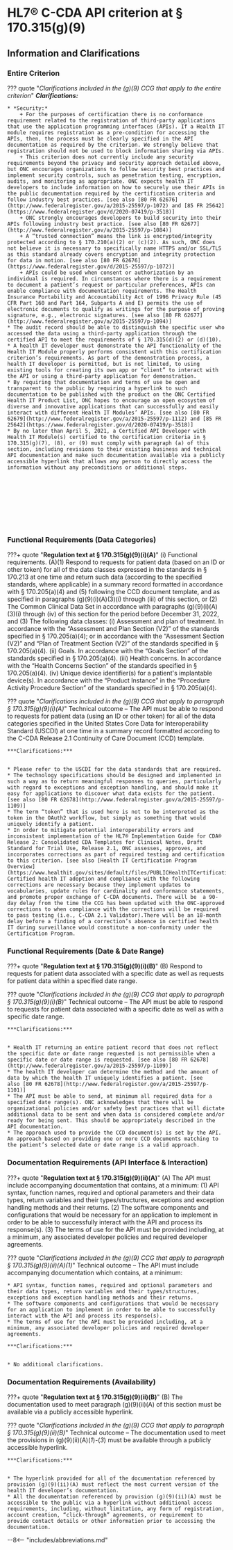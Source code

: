 <!-- $criterion-endpoint{"test-method/application-access-all-data-request-0"} -->

# HL7® C-CDA API criterion at § 170.315(g)(9)

## Information and Clarifications

### Entire Criterion

<!-- $ref{g-9:CCG["Applies to entire criterion"], tabbed} -->
??? quote "*Clarifications included in the (g)(9) CCG that apply to the entire criterion*"
	***Clarifications:***
	
	
	* *Security:*
		+ For the purposes of certification there is no conformance requirement related to the registration of third-party applications that use the application programming interfaces (APIs). If a Health IT module requires registration as a pre-condition for accessing the APIs, then, the process must be clearly specified in the API documentation as required by the criterion. We strongly believe that registration should not be used to block information sharing via APIs.
		+ This criterion does not currently include any security requirements beyond the privacy and security approach detailed above, but ONC encourages organizations to follow security best practices and implement security controls, such as penetration testing, encryption, audits, and monitoring as appropriate. ONC expects health IT developers to include information on how to securely use their APIs in the public documentation required by the certification criteria and follow industry best practices. [see also [80 FR 62676](http://www.federalregister.gov/a/2015-25597/p-1072) and [85 FR 25642](https://www.federalregister.gov/d/2020-07419/p-3518)]
		+ ONC strongly encourages developers to build security into their APIs following industry best practice. [see also [80 FR 62677](http://www.federalregister.gov/a/2015-25597/p-1084)]
		+ A “trusted connection” means the link is encrypted/integrity protected according to § 170.210(a)(2) or (c)(2). As such, ONC does not believe it is necessary to specifically name HTTPS and/or SSL/TLS as this standard already covers encryption and integrity protection for data in motion. [see also [80 FR 62676](https://www.federalregister.gov/d/2015-25597/p-1072)]
		+ APIs could be used when consent or authorization by an individual is required. In circumstances where there is a requirement to document a patient’s request or particular preferences, APIs can enable compliance with documentation requirements. The Health Insurance Portability and Accountability Act of 1996 Privacy Rule (45 CFR Part 160 and Part 164, Subparts A and E) permits the use of electronic documents to qualify as writings for the purpose of proving signature, e.g., electronic signatures. [see also [80 FR 62677](http://www.federalregister.gov/a/2015-25597/p-1094)]
	* The audit record should be able to distinguish the specific user who accessed the data using a third-party application through the certified API to meet the requirements of § 170.315(d)(2) or (d)(10).
	* A health IT developer must demonstrate the API functionality of the Health IT Module properly performs consistent with this certification criterion’s requirements. As part of the demonstration process, a health IT developer is permitted, but is not limited, to using existing tools for creating its own app or “client” to interact with the API or using a third-party application for demonstration.
	* By requiring that documentation and terms of use be open and transparent to the public by requiring a hyperlink to such documentation to be published with the product on the ONC Certified Health IT Product List, ONC hopes to encourage an open ecosystem of diverse and innovative applications that can successfully and easily interact with different Health IT Modules’ APIs. [see also [80 FR 62679](http://www.federalregister.gov/a/2015-25597/p-1112) and [85 FR 25642](https://www.federalregister.gov/d/2020-07419/p-3518)]
	* By no later than April 5, 2021, a Certified API Developer with Health IT Module(s) certified to the certification criteria in § 170.315(g)(7), (8), or (9) must comply with paragraph (a) of this section, including revisions to their existing business and technical API documentation and make such documentation available via a publicly accessible hyperlink that allows any person to directly access the information without any preconditions or additional steps.
	
	  
	
	 
	
	
	  
	
	 
	
	
	

### Functional Requirements (Data Categories)

???+ quote "**Regulation text at § 170.315(g)(9)(i)(A)**"
     (i) Functional requirements. (A)(1) Respond to requests for patient data (based on an ID or other token) for all of the data classes expressed in the standards in § 170.213 at one time and return such data (according to the specified standards, where applicable) in a summary record formatted in accordance with § 170.205(a)(4) and (5) following the CCD document template, and as specified in paragraphs (g)(9)(i)(A)(3)(i) through (iii) of this section, or (2) The Common Clinical Data Set in accordance with paragraphs (g)(9)(i)(A)(3)(i) through (iv) of this section for the period before December 31, 2022, and (3) The following data classes: (i) Assessment and plan of treatment. In accordance with the “Assessment and Plan Section (V2)” of the standards specified in § 170.205(a)(4); or in accordance with the “Assessment Section (V2)” and “Plan of Treatment Section (V2)” of the standards specified in § 170.205(a)(4). (ii) Goals. In accordance with the “Goals Section” of the standards specified in § 170.205(a)(4). (iii) Health concerns. In accordance with the “Health Concerns Section” of the standards specified in § 170.205(a)(4). (iv) Unique device identifier(s) for a patient's implantable device(s). In accordance with the “Product Instance” in the “Procedure Activity Procedure Section” of the standards specified in § 170.205(a)(4).

<!-- $ref{g-9:CCG["Paragraph (g)(9)(i)(A)"], tabbed} -->
??? quote "*Clarifications included in the (g)(9) CCG that apply to paragraph § 170.315(g)(9)(i)(A)*"
	Technical outcome – The API must be able to respond to requests for patient data (using an ID or other token) for all of the data categories specified in the United States Core Data for Interoperability Standard (USCDI) at one time in a summary record formatted according to the C-CDA Release 2.1 Continuity of Care Document (CCD) template.
	
	
	***Clarifications:***
	
	
	* Please refer to the USCDI for the data standards that are required.
	* The technology specifications should be designed and implemented in such a way as to return meaningful responses to queries, particularly with regard to exceptions and exception handling, and should make it easy for applications to discover what data exists for the patient. [see also [80 FR 62678](http://www.federalregister.gov/a/2015-25597/p-1109)]
	* The term “token” that is used here is not to be interpreted as the token in the OAuth2 workflow, but simply as something that would uniquely identify a patient.
	* In order to mitigate potential interoperability errors and inconsistent implementation of the HL7® Implementation Guide for CDA® Release 2: Consolidated CDA Templates for Clinical Notes, Draft Standard for Trial Use, Release 2.1, ONC assesses, approves, and incorporates corrections as part of required testing and certification to this criterion. [see also [Health IT Certification Program Overview](https://www.healthit.gov/sites/default/files/PUBLICHealthITCertificationProgramOverview.pdf)] Certified health IT adoption and compliance with the following corrections are necessary because they implement updates to vocabularies, update rules for cardinality and conformance statements, and promote proper exchange of C-CDA documents. There will be  a 90-day delay from the time the CCG has been updated with the ONC-approved corrections to when compliance with the corrections will be required to pass testing (i.e., C-CDA 2.1 Validator).There will be an 18-month delay before a finding of a correction’s absence in certified health IT during surveillance would constitute a non-conformity under the Certification Program.
	

### Functional Requirements (Date & Date Range)

???+ quote "**Regulation text at § 170.315(g)(9)(i)(B)**"
    (B) Respond to requests for patient data associated with a specific date as well as requests for patient data within a specified date range.

<!-- $ref{g-9:CCG["Paragraph (g)(9)(i)(B)"], tabbed} -->
??? quote "*Clarifications included in the (g)(9) CCG that apply to paragraph § 170.315(g)(9)(i)(B)*"
	Technical outcome – The API must be able to respond to requests for patient data associated with a specific date as well as with a specific date range.
	
	
	***Clarifications:***
	
	
	* Health IT returning an entire patient record that does not reflect the specific date or date range requested is not permissible when a specific date or date range is requested. [see also [80 FR 62678](http://www.federalregister.gov/a/2015-25597/p-1109)]
	* The health IT developer can determine the method and the amount of data by which the health IT uniquely identifies a patient. [see also [80 FR 62678](http://www.federalregister.gov/a/2015-25597/p-1101)]
	* The API must be able to send, at minimum all required data for a specified date range(s). ONC acknowledges that there will be organizational policies and/or safety best practices that will dictate additional data to be sent and when data is considered complete and/or ready for being sent. This should be appropriately described in the API documentation.
	* The approach used to provide the CCD document(s) is set by the API. An approach based on providing one or more CCD documents matching to the patient’s selected date or date range is a valid approach.
	

### Documentation Requirements (API Interface & Interaction)

???+ quote "**Regulation text at § 170.315(g)(9)(ii)(A)**"
    (A) The API must include accompanying documentation that contains, at a minimum: (1) API syntax, function names, required and optional parameters and their data types, return variables and their types/structures, exceptions and exception handling methods and their returns. (2) The software components and configurations that would be necessary for an application to implement in order to be able to successfully interact with the API and process its response(s). (3) The terms of use for the API must be provided including, at a minimum, any associated developer policies and required developer agreements.

<!-- $ref{g-9:CCG["Paragraph (g)(9)(ii)(A)"], tabbed} -->
??? quote "*Clarifications included in the (g)(9) CCG that apply to paragraph § 170.315(g)(9)(ii)(A)(1)*"
	Technical outcome – The API must include accompanying documentation which contains, at a minimum:
	
	
	* API syntax, function names, required and optional parameters and their data types, return variables and their types/structures, exceptions and exception handling methods and their returns.
	* The software components and configurations that would be necessary for an application to implement in order to be able to successfully interact with the API and process its response(s).
	* The terms of use for the API must be provided including, at a minimum, any associated developer policies and required developer agreements.
	
	***Clarifications:***
	
	
	* No additional clarifications.
	
### Documentation Requirements (Availability)

???+ quote "**Regulation text at § 170.315(g)(9)(ii)(B)**"
    (B) The documentation used to meet paragraph (g)(9)(ii)(A) of this section must be available via a publicly accessible hyperlink.

<!-- $ref{g-9:CCG["Paragraph (g)(9)(ii)(B)"], tabbed} -->
??? quote "*Clarifications included in the (g)(9) CCG that apply to paragraph § 170.315(g)(9)(ii)(B)*"
	Technical outcome – The documentation used to meet the provisions in (g)(9)(ii)(A)(*1*)-(*3*) must be available through a publicly accessible hyperlink.
	
	
	***Clarifications:***
	
	
	* The hyperlink provided for all of the documentation referenced by provision (g)(9)(ii)(A) must reflect the most current version of the health IT developer’s documentation.
	* All the documentation referenced by provision (g)(9)(ii)(A) must be accessible to the public via a hyperlink without additional access requirements, including, without limitation, any form of registration, account creation, “click-through” agreements, or requirement to provide contact details or other information prior to accessing the documentation.
	

--8<-- "includes/abbreviations.md"